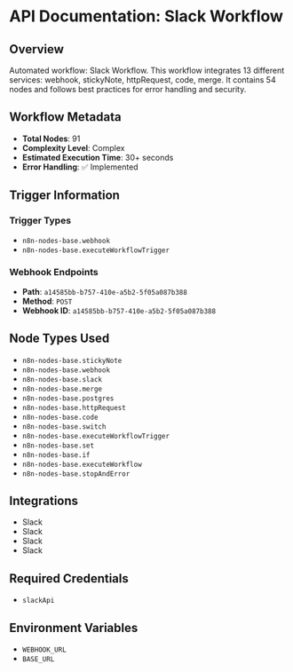 # API Documentation: Slack Workflow

## Overview
Automated workflow: Slack Workflow. This workflow integrates 13 different services: webhook, stickyNote, httpRequest, code, merge. It contains 54 nodes and follows best practices for error handling and security.

## Workflow Metadata
- **Total Nodes**: 91
- **Complexity Level**: Complex
- **Estimated Execution Time**: 30+ seconds
- **Error Handling**: ✅ Implemented

## Trigger Information
### Trigger Types
- `n8n-nodes-base.webhook`
- `n8n-nodes-base.executeWorkflowTrigger`

### Webhook Endpoints
- **Path**: `a14585bb-b757-410e-a5b2-5f05a087b388`
- **Method**: `POST`
- **Webhook ID**: `a14585bb-b757-410e-a5b2-5f05a087b388`


## Node Types Used
- `n8n-nodes-base.stickyNote`
- `n8n-nodes-base.webhook`
- `n8n-nodes-base.slack`
- `n8n-nodes-base.merge`
- `n8n-nodes-base.postgres`
- `n8n-nodes-base.httpRequest`
- `n8n-nodes-base.code`
- `n8n-nodes-base.switch`
- `n8n-nodes-base.executeWorkflowTrigger`
- `n8n-nodes-base.set`
- `n8n-nodes-base.if`
- `n8n-nodes-base.executeWorkflow`
- `n8n-nodes-base.stopAndError`

## Integrations
- Slack
- Slack
- Slack
- Slack

## Required Credentials
- `slackApi`

## Environment Variables
- `WEBHOOK_URL`
- `BASE_URL`
